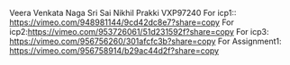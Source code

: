 Veera Venkata Naga Sri Sai Nikhil Prakki
VXP97240
For icp1:: https://vimeo.com/948981144/9cd42dc8e7?share=copy
For icp2:https://vimeo.com/953726061/51d231592f?share=copy
For icp3: https://vimeo.com/956756260/301afcfc3b?share=copy
For Assignment1: https://vimeo.com/956758914/b29ac44d2f?share=copy
